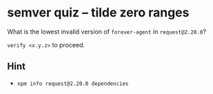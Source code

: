 # semver quiz – tilde zero ranges

What is the lowest invalid version of `forever-agent` in `request@2.20.0`?

`verify <x.y.z>` to proceed.

## Hint

* `npm info request@2.20.0 dependencies`
